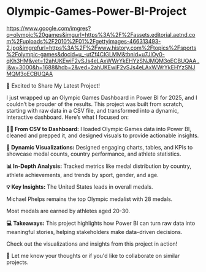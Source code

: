 # Olympic-Games-Power-BI-Project
https://www.google.com/imgres?q=olympic%20games&imgurl=https%3A%2F%2Fassets.editorial.aetnd.com%2Fuploads%2F2010%2F01%2Fgettyimages-466313493-2.jpg&imgrefurl=https%3A%2F%2Fwww.history.com%2Ftopics%2Fsports%2Folympic-games&docid=u_-utZf4CIGLMM&tbnid=u7JIOy0-qKh3HM&vet=12ahUKEwiF2vSJs4eLAxWWrYkEHYzSNJMQM3oECBUQAA..i&w=3000&h=1688&hcb=2&ved=2ahUKEwiF2vSJs4eLAxWWrYkEHYzSNJMQM3oECBUQAA

🚀 Excited to Share My Latest Project!

I just wrapped up an Olympic Games Dashboard in Power BI for 2025, and I couldn’t be prouder of the results. This project was built from scratch, starting with raw data in a CSV file, and transformed into a dynamic, interactive dashboard. Here’s what I focused on:

**🏋️‍♂️ From CSV to Dashboard:**
I loaded Olympic Games data into Power BI, cleaned and prepped it, and designed visuals to provide actionable insights.

**🎨 Dynamic Visualizations:**
Designed engaging charts, tables, and KPIs to showcase medal counts, country performance, and athlete statistics.

**📊 In-Depth Analysis:**
Tracked metrics like medal distribution by country, athlete achievements, and trends by sport, gender, and age.

**💡 Key Insights:**
The United States leads in overall medals.

Michael Phelps remains the top Olympic medalist with 28 medals.

Most medals are earned by athletes aged 20-30.

**💻 Takeaways:**
This project highlights how Power BI can turn raw data into meaningful stories, helping stakeholders make data-driven decisions.

Check out the visualizations and insights from this project in action!                      

🚀 Let me know your thoughts or if you'd like to collaborate on similar projects.

